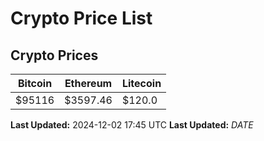 # Crypto Price List

## Crypto Prices
| Bitcoin | Ethereum | Litecoin |
| ------- | -------- | -------- |
| $95116 | $3597.46 | $120.0 |
**Last Updated:** 2024-12-02 17:45 UTC
**Last Updated:** $DATE$
